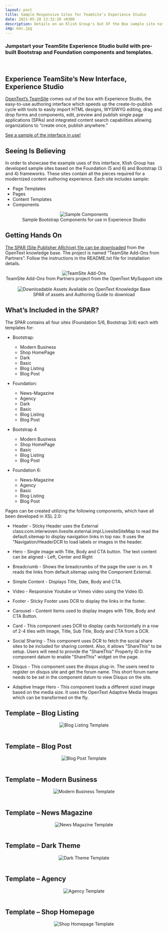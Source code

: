 ```yaml
---
layout: post
title: Sample Responsive Sites for TeamSite’s Experience Studio
date: 2021-05-20 13:32:20 +0300
description: Details on an Klish Group's Out Of the Box sample site native to Experience Studio
img: mac.jpg
---
```


### Jumpstart your TeamSite Experience Studio build with pre-built Bootstrap and Foundation components and templates.  
&nbsp;  

## Experience TeamSite’s New Interface, Experience Studio

[OpenText’s
TeamSite](https://www.opentext.com/products-and-solutions/products/customer-experience-management/web-content-management/opentext-teamsite)
comes out of the box with Experience Studio, the easy-to-use authoring
interface which speeds up the create-to-publish cycle with tools to
easily import HTML designs, WYSIWYG editing, drag and drop forms and
components, edit, preview and publish single page applications (SPAs)
and integrated content search capabilities allowing organizations to
“create once, publish anywhere.”

[See a sample of the interface in
use!](https://v2e9r2n5.map2.ssl.hwcdn.net/vidad/sunnyside.vidavee.com/opentext/OTUnrestricted/A7C49BEA1DCF55A2C357339A6E13E754.mp4)

## Seeing Is Believing

In order to showcase the example uses of this interface, Klish Group has
developed sample sites based on the Foundation (5 and 6) and Bootstrap
(3 and 4) frameworks. These sites contain all the pieces required for a
modernized content authoring experience. Each site includes sample:

-   Page Templates
-   Pages
-   Content Templates
-   Components 

<div style="text-align:center">
<img src="{{site.baseurl}}/assets/img/docs/public/estudio-sample-site/image1.png" alt="Sample Components" />
</div>
<div style="text-align:center">Sample Bootstrap Components for use in Experience Studio</div>

## Getting Hands On

[The SPAR (Site Publisher ARchive) file can be downloaded](https://knowledge.opentext.com/knowledge/llisapi.dll/open/69460803)
from the OpenText knowledge base. The project is named “TeamSite Add-Ons from
Partners”.  Follow the
instructions in the README.txt file for installation details.

<div style="text-align:center">
<img src="{{site.baseurl}}/assets/img/docs/public/estudio-sample-site/image2.png" alt="TeamSite Add-Ons" />
</div>
<div style="text-align:center">TeamSite Add-Ons from Partners project from the OpenText MySupport site</div>
&nbsp;  


<div style="text-align:center">
<img src="{{site.baseurl}}/assets/img/docs/public/estudio-sample-site/image3.png" alt="Downloadable Assets Available on OpenText Knowledge Base" />
</div>
<div style="text-align:center">SPAR of assets and Authoring Guide to download</div>


## What’s Included in the SPAR?

The SPAR contains all four sites (Foundation 5/6, Bootstrap 3/4) each
with templates for:

-   Bootstrap:
    -   Modern Business
    -   Shop HomePage
    -   Dark
    -   Basic
    -   Blog Listing
    -   Blog Post

-   Foundation:
    -   News-Magazine
    -   Agency
    -   Dark
    -   Basic
    -   Blog Listing
    -   Blog Post

-   Bootstrap 4
    -   Modern Business
    -   Shop HomePage
    -   Basic
    -   Blog Listing
    -   Blog Post

-   Foundation 6:
    -   News-Magazine
    -   Agency
    -   Basic
    -   Blog Listing
    -   Blog Post
	
Pages can be created utilizing the following components, which have all
been developed in XSL 2.0:

-   Header - Sticky Header uses the External
    class:com.interwoven.livesite.external.impl.LivesiteSiteMap to read
    the default.sitemap to display navigation links in top nav. It uses 
	the "Navigation/HeaderDCR to load labels or images in the header.

-   Hero - Single image with Title, Body and CTA button. The
    text content can be aligned - Left, Center and Right

-   Breadcrumb - Shows the breadcrumbs of the page the
    user is on. It reads the links from default.sitemap using the
    Component External.

-   Simple Content - Displays Title, Date, Body and
    CTA.

-   Video - Responsive Youtube or Vimeo
    video using the Video ID.

-   Footer - Sticky Footer uses DCR to display the
    links in the footer.

-   Carousel - Content Items used to display images with Title,
    Body and CTA Button.

-   Card - This component uses DCR to display cards horizontally in a
    row of 2-4 tiles with Image, Title, Sub Title, Body and CTA from a
    DCR.

-   Social Sharing - This component uses DCR to fetch the social share
    sites to be included for sharing content. Also, it allows
    "ShareThis" to be setup. Users will need to provide the "ShareThis"
	Property ID in the component datum to enable "ShareThis" widget on 
	the page.

-   Disqus - This component uses the disqus plug-in. The users need to
    register on disqus site and get the forum name. This short forum
    name needs to be set in the component datum to view Disqus on the site.

-   Adaptive Image Hero - This component loads a different sized image
    based on the media size. It uses the OpenText Adaptive Media Images
    which can be transformed on the fly.  


## Template – Blog Listing
<div style="text-align: center;">
<img src="{{site.baseurl}}/assets/img/docs/public/estudio-sample-site/image4.png"  alt="Blog Listing Template"/>  
</div>
&nbsp;  

## Template – Blog Post
<div style="text-align: center;">
<img src="{{site.baseurl}}/assets/img/docs/public/estudio-sample-site/image5.png" alt="Blog Post Template"/>  
</div>
&nbsp;  

## Template – Modern Business
<div style="text-align: center;">
<img src="{{site.baseurl}}/assets/img/docs/public/estudio-sample-site/image6.png" alt="Modern Business Template"/>
</div>
&nbsp;  

## Template – News Magazine

<div style="text-align: center;">
<img src="{{site.baseurl}}/assets/img/docs/public/estudio-sample-site/image7.png" alt="News Magazine Template"/>
</div>
&nbsp;  

## Template – Dark Theme

<div style="text-align: center;">
<img src="{{site.baseurl}}/assets/img/docs/public/estudio-sample-site/image8.png" alt="Dark Theme Template"/>
</div>
&nbsp;  

## Template – Agency
<div style="text-align: center;">
<img src="{{site.baseurl}}/assets/img/docs/public/estudio-sample-site/image9.png" alt="Agency Template"/>
</div>
&nbsp;  

## Template – Shop Homepage
<div style="text-align: center;">
<img src="{{site.baseurl}}/assets/img/docs/public/estudio-sample-site/image9.png" alt="Shop Homepage Template"/>
</div>
&nbsp;  
